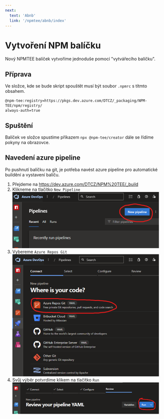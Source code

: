 ```yaml
---
next:
  text: 'Abnb'
  link: '/npmtee/abnb/index'
---
```


# Vytvoření NPM balíčku
Nový NPMTEE balíček vytvoříme jednoduše pomocí "vytvářecího balíčku".

## Příprava

Ve složce, kde se bude skript spouštět musí být soubor `.npmrc` s títmto obsahem.

```
@npm-tee:registry=https://pkgs.dev.azure.com/DTCZ/_packaging/NPM-TEE/npm/registry/
always-auth=true
```

## Spuštění
Balíček ve složce spustíme příkazem `npx @npm-tee/creator` dále se řídíme pokyny na obrazovce.

## Navedení azure pipeline
Po pushnutí balíčku na git, je potřeba navést azure pipeline pro automatické buildění a vystavení balíču.

1. Přejdeme na https://dev.azure.com/DTCZ/NPM%20TEE/_build
2. Klikneme na tlačítko `New Pipeline`<br>![pipeline-create.png](pipeline-create.png)
3. Vybereme `Azure Repos Git`<br>![pipeline-repo.png](pipeline-repo.png)
4. Svůj výběr potvrdíme klikem na tlačítko `Run`<br>![pipeline-run.png](pipeline-run.png)